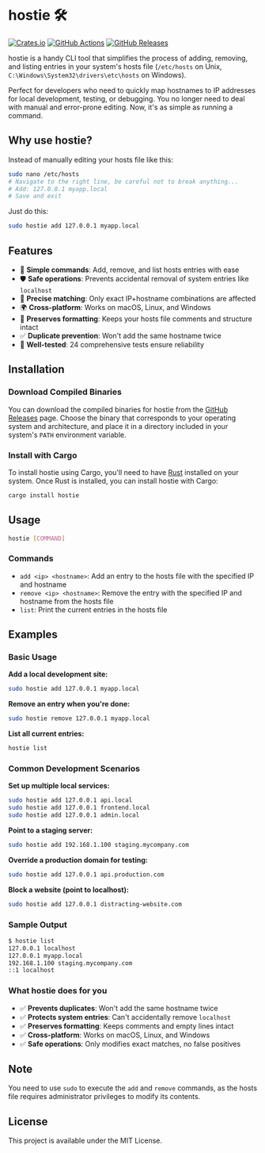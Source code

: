 # hostie 🛠️

[![Crates.io](https://img.shields.io/crates/v/hostie.svg)](https://crates.io/crates/hostie)
[![GitHub Actions](https://github.com/nrempel/hostie/actions/workflows/rust.yml/badge.svg)](https://github.com/nrempel/hostie/actions)
[![GitHub Releases](https://img.shields.io/github/release/nrempel/hostie.svg)](https://github.com/nrempel/hostie/releases)

hostie is a handy CLI tool that simplifies the process of adding, removing, and
listing entries in your system's hosts file (`/etc/hosts` on Unix, `C:\Windows\System32\drivers\etc\hosts` on Windows).

Perfect for developers who need to quickly map hostnames to IP addresses for local development, testing, or debugging. You no longer need to deal with manual and error-prone editing. Now, it's as simple as running a command.

## Why use hostie?

Instead of manually editing your hosts file like this:

```bash
sudo nano /etc/hosts
# Navigate to the right line, be careful not to break anything...
# Add: 127.0.0.1 myapp.local
# Save and exit
```

Just do this:

```bash
sudo hostie add 127.0.0.1 myapp.local
```

## Features

- 🚀 **Simple commands**: Add, remove, and list hosts entries with ease
- 🛡️ **Safe operations**: Prevents accidental removal of system entries like `localhost`
- 🎯 **Precise matching**: Only exact IP+hostname combinations are affected
- 🌍 **Cross-platform**: Works on macOS, Linux, and Windows
- 📝 **Preserves formatting**: Keeps your hosts file comments and structure intact
- ✅ **Duplicate prevention**: Won't add the same hostname twice
- 🧪 **Well-tested**: 24 comprehensive tests ensure reliability

## Installation

### Download Compiled Binaries

You can download the compiled binaries for hostie from the
[GitHub Releases](https://github.com/nrempel/hostie/releases) page. Choose the
binary that corresponds to your operating system and architecture, and place it
in a directory included in your system's `PATH` environment variable.

### Install with Cargo

To install hostie using Cargo, you'll need to have
[Rust](https://www.rust-lang.org/tools/install) installed on your system. Once
Rust is installed, you can install hostie with Cargo:

```bash
cargo install hostie
```

## Usage

```bash
hostie [COMMAND]
```

### Commands

- `add <ip> <hostname>`: Add an entry to the hosts file with the specified IP
  and hostname
- `remove <ip> <hostname>`: Remove the entry with the specified IP and hostname
  from the hosts file
- `list`: Print the current entries in the hosts file

## Examples

### Basic Usage

**Add a local development site:**

```bash
sudo hostie add 127.0.0.1 myapp.local
```

**Remove an entry when you're done:**

```bash
sudo hostie remove 127.0.0.1 myapp.local
```

**List all current entries:**

```bash
hostie list
```

### Common Development Scenarios

**Set up multiple local services:**

```bash
sudo hostie add 127.0.0.1 api.local
sudo hostie add 127.0.0.1 frontend.local
sudo hostie add 127.0.0.1 admin.local
```

**Point to a staging server:**

```bash
sudo hostie add 192.168.1.100 staging.mycompany.com
```

**Override a production domain for testing:**

```bash
sudo hostie add 127.0.0.1 api.production.com
```

**Block a website (point to localhost):**

```bash
sudo hostie add 127.0.0.1 distracting-website.com
```

### Sample Output

```bash
$ hostie list
127.0.0.1 localhost
127.0.0.1 myapp.local
192.168.1.100 staging.mycompany.com
::1 localhost
```

### What hostie does for you

- ✅ **Prevents duplicates**: Won't add the same hostname twice
- ✅ **Protects system entries**: Can't accidentally remove `localhost`
- ✅ **Preserves formatting**: Keeps comments and empty lines intact
- ✅ **Cross-platform**: Works on macOS, Linux, and Windows
- ✅ **Safe operations**: Only modifies exact matches, no false positives

## Note

You need to use `sudo` to execute the `add` and `remove` commands, as the hosts
file requires administrator privileges to modify its contents.

## License

This project is available under the MIT License.
